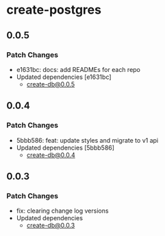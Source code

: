 # create-postgres

## 0.0.5

### Patch Changes

- e1631bc: docs: add READMEs for each repo
- Updated dependencies [e1631bc]
  - create-db@0.0.5

## 0.0.4

### Patch Changes

- 5bbb586: feat: update styles and migrate to v1 api
- Updated dependencies [5bbb586]
  - create-db@0.0.4

## 0.0.3

### Patch Changes

- fix: clearing change log versions
- Updated dependencies
  - create-db@0.0.3
